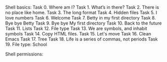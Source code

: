 Shell basics:
Task 0. Where am I? 
Task 1. What’s in there?
Task 2. There is no place like home.
Task 3. The long format
Task 4. Hidden files
Task 5. I love numbers
Task 6. Welcome
Task 7. Betty in my  first directory
Task 8. Bye bye Betty
Task 9. Bye bye My first directory
Task 10. Back to the future
Task 11. Lists
Task 12. File type
Task 13. We are symbols, and inhabit symbols
Task 14. Copy HTML files.
Task 15. Let's move
Task 16. Clean Emacs
Task 17. Tree
Task 18. Life is a series of commas, not periods
Task 19. File type: School

Shell permissions:
